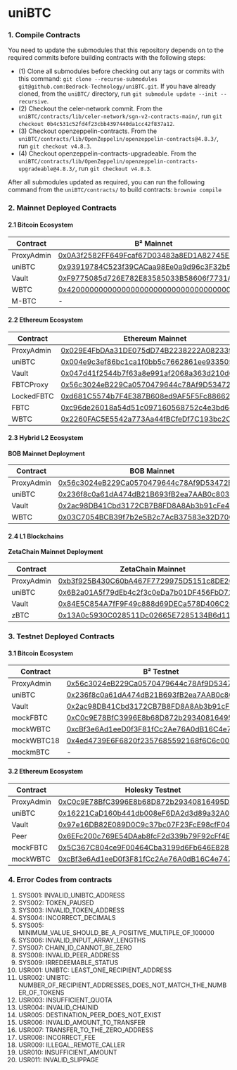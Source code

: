 # uniBTC


### 1. Compile Contracts
You need to update the submodules that this repository depends on to the required commits before building contracts with the following steps:

- (1) Clone all submodules before checking out any tags or commits with this command: `git clone --recurse-submodules git@github.com:Bedrock-Technology/uniBTC.git`. If you have already cloned, from the `uniBTC/` directory, run `git submodule update --init --recursive`. <br>
- (2) Checkout the celer-network commit. From the `uniBTC/contracts/lib/celer-network/sgn-v2-contracts-main/`, run `git checkout 0b4c531c52fd4f23cbb4397440da1cc42f837a12`. <br>
- (3) Checkout openzeppelin-contracts. From the `uniBTC/contracts/lib/OpenZeppelin/openzeppelin-contracts@4.8.3/`, run `git checkout v4.8.3`. <br>
- (4) Checkout openzeppelin-contracts-upgradeable. From the `uniBTC/contracts/lib/OpenZeppelin/openzeppelin-contracts-upgradeable@4.8.3/`, run `git checkout v4.8.3`. <br>

After all submodules updated as required, you can run the following command from the `uniBTC/contracts/` to build contracts: `brownie compile`

### 2. Mainnet Deployed Contracts
#### 2.1 Bitcoin Ecosystem

| Contract | B² Mainnet | Bitlayer Mainnet | Merlin Mainnet |
|------------|-------------|--------|-------|
| ProxyAdmin | [0x0A3f2582FF649Fcaf67D03483a8ED1A82745Ea19](https://explorer.bsquared.network/address/0x0A3f2582FF649Fcaf67D03483a8ED1A82745Ea19) | [0x0a3f2582ff649fcaf67d03483a8ed1a82745ea19](https://www.btrscan.com/address/0x0a3f2582ff649fcaf67d03483a8ed1a82745ea19?tab=Transactions) | [0x0A3f2582FF649Fcaf67D03483a8ED1A82745Ea19](https://scan.merlinchain.io/address/0x0A3f2582FF649Fcaf67D03483a8ED1A82745Ea19) |
| uniBTC | [0x93919784C523f39CACaa98Ee0a9d96c3F32b593e](https://explorer.bsquared.network/address/0x93919784C523f39CACaa98Ee0a9d96c3F32b593e) | [0x93919784C523f39CACaa98Ee0a9d96c3F32b593e](https://www.btrscan.com/address/0x93919784C523f39CACaa98Ee0a9d96c3F32b593e?tab=Transactions) | [0x93919784C523f39CACaa98Ee0a9d96c3F32b593e](https://scan.merlinchain.io/address/0x93919784C523f39CACaa98Ee0a9d96c3F32b593e) |
| Vault | [0xF9775085d726E782E83585033B58606f7731AB18](https://explorer.bsquared.network/address/0xF9775085d726E782E83585033B58606f7731AB18) | [0xF9775085d726E782E83585033B58606f7731AB18](https://www.btrscan.com/address/0xF9775085d726E782E83585033B58606f7731AB18?tab=Transactions) | [0xF9775085d726E782E83585033B58606f7731AB18](https://scan.merlinchain.io/address/0xF9775085d726E782E83585033B58606f7731AB18) |
| WBTC | [0x4200000000000000000000000000000000000006](https://explorer.bsquared.network/address/0x4200000000000000000000000000000000000006) | [0xfF204e2681A6fA0e2C3FaDe68a1B28fb90E4Fc5F](https://www.btrscan.com/address/0xfF204e2681A6fA0e2C3FaDe68a1B28fb90E4Fc5F?tab=Transactions) | [0xF6D226f9Dc15d9bB51182815b320D3fBE324e1bA](https://scan.merlinchain.io/address/0xF6D226f9Dc15d9bB51182815b320D3fBE324e1bA) |
| M-BTC | - | - | [0xB880fd278198bd590252621d4CD071b1842E9Bcd](https://scan.merlinchain.io/address/0xB880fd278198bd590252621d4CD071b1842E9Bcd) |

#### 2.2 Ethereum Ecosystem

| Contract | Ethereum Mainnet | Mantle Mainnet | Optimism Mainnet |
|------------|-------------|--------|-------|
| ProxyAdmin | [0x029E4FbDAa31DE075dD74B2238222A08233978f6](https://etherscan.io/address/0x029E4FbDAa31DE075dD74B2238222A08233978f6) | [0x0A3f2582FF649Fcaf67D03483a8ED1A82745Ea19](https://mantlescan.xyz/address/0x0A3f2582FF649Fcaf67D03483a8ED1A82745Ea19) | [0x0A3f2582FF649Fcaf67D03483a8ED1A82745Ea19](https://optimistic.etherscan.io/address/0x0A3f2582FF649Fcaf67D03483a8ED1A82745Ea19)  |
| uniBTC | [0x004e9c3ef86bc1ca1f0bb5c7662861ee93350568](https://etherscan.io/address/0x004e9c3ef86bc1ca1f0bb5c7662861ee93350568) | [0x93919784C523f39CACaa98Ee0a9d96c3F32b593e](https://mantlescan.xyz/address/0x93919784C523f39CACaa98Ee0a9d96c3F32b593e) | [0x93919784C523f39CACaa98Ee0a9d96c3F32b593e](https://optimistic.etherscan.io/address/0x93919784C523f39CACaa98Ee0a9d96c3F32b593e) |
| Vault | [0x047d41f2544b7f63a8e991af2068a363d210d6da](https://etherscan.io/address/0x047d41f2544b7f63a8e991af2068a363d210d6da) | [0xF9775085d726E782E83585033B58606f7731AB18](https://mantlescan.xyz/address/0xF9775085d726E782E83585033B58606f7731AB18) | [0xF9775085d726E782E83585033B58606f7731AB18](https://optimistic.etherscan.io/address/0xF9775085d726E782E83585033B58606f7731AB18) |
| FBTCProxy | [0x56c3024eB229Ca0570479644c78Af9D53472B3e4](https://etherscan.io/address/0x56c3024eB229Ca0570479644c78Af9D53472B3e4) | [0x56c3024eB229Ca0570479644c78Af9D53472B3e4](https://explorer.mantle.xyz/address/0x56c3024eB229Ca0570479644c78Af9D53472B3e4) | - |
| LockedFBTC | [0xd681C5574b7F4E387B608ed9AF5F5Fc88662b37c](https://etherscan.io/address/0xd681C5574b7F4E387B608ed9AF5F5Fc88662b37c) | [0xd681C5574b7F4E387B608ed9AF5F5Fc88662b37c](https://explorer.mantle.xyz/address/0xd681C5574b7F4E387B608ed9AF5F5Fc88662b37c) | - |
| FBTC | [0xc96de26018a54d51c097160568752c4e3bd6c364](https://etherscan.io/address/0xc96de26018a54d51c097160568752c4e3bd6c364) | [0xc96de26018a54d51c097160568752c4e3bd6c364](https://mantlescan.xyz/address/0xc96de26018a54d51c097160568752c4e3bd6c364) | - |
| WBTC | [0x2260FAC5E5542a773Aa44fBCfeDf7C193bc2C599](https://etherscan.io/address/0x2260FAC5E5542a773Aa44fBCfeDf7C193bc2C599) | - | [0x68f180fcCe6836688e9084f035309E29Bf0A2095](https://optimistic.etherscan.io/address/0x68f180fcCe6836688e9084f035309E29Bf0A2095) |



#### 2.3 Hybrid L2 Ecosystem
**BOB Mainnet Deployment**

| Contract | BOB Mainnet |
|------------|-------------|
| ProxyAdmin | [0x56c3024eB229Ca0570479644c78Af9D53472B3e4](https://explorer.gobob.xyz/address/0x56c3024eB229Ca0570479644c78Af9D53472B3e4) |
| uniBTC | [0x236f8c0a61dA474dB21B693fB2ea7AAB0c803894](https://explorer.gobob.xyz/address/0x236f8c0a61dA474dB21B693fB2ea7AAB0c803894) |
| Vault | [0x2ac98DB41Cbd3172CB7B8FD8A8Ab3b91cFe45dCf](https://explorer.gobob.xyz/address/0x2ac98DB41Cbd3172CB7B8FD8A8Ab3b91cFe45dCf) |
| WBTC | [0x03C7054BCB39f7b2e5B2c7AcB37583e32D70Cfa3](https://explorer.gobob.xyz/address/0x03C7054BCB39f7b2e5B2c7AcB37583e32D70Cfa3) |



#### 2.4 L1 Blockchains
**ZetaChain Mainnet Deployment**

| Contract | ZetaChain Mainnet |
|------------|-------------|
| ProxyAdmin | [0xb3f925B430C60bA467F7729975D5151c8DE26698](https://zetachain.blockscout.com/address/0xb3f925B430C60bA467F7729975D5151c8DE26698) |
| uniBTC | [0x6B2a01A5f79dEb4c2f3c0eDa7b01DF456FbD726a](https://zetachain.blockscout.com/address/0x6B2a01A5f79dEb4c2f3c0eDa7b01DF456FbD726a) |
| Vault | [0x84E5C854A7fF9F49c888d69DECa578D406C26800](https://zetachain.blockscout.com/address/0x84E5C854A7fF9F49c888d69DECa578D406C26800) |
| zBTC | [0x13A0c5930C028511Dc02665E7285134B6d11A5f4](https://zetachain.blockscout.com/address/0x13A0c5930C028511Dc02665E7285134B6d11A5f4) |


### 3. Testnet Deployed Contracts
#### 3.1 Bitcoin Ecosystem

| Contract | B² Testnet  | Bitlayer Testnet | Merlin Testnet |
|------------|-------------|--------|-------|
| ProxyAdmin | [0x56c3024eB229Ca0570479644c78Af9D53472B3e4](https://testnet-explorer.bsquared.network/address/0x56c3024eB229Ca0570479644c78Af9D53472B3e4)  | [0x56c3024eb229ca0570479644c78af9d53472b3e4](https://testnet.btrscan.com/address/0x56c3024eb229ca0570479644c78af9d53472b3e4?tab=Transactions) | [0x56c3024eb229ca0570479644c78af9d53472b3e4](https://testnet-scan.merlinchain.io/address/0x56c3024eb229ca0570479644c78af9d53472b3e4) |
| uniBTC | [0x236f8c0a61dA474dB21B693fB2ea7AAB0c803894](https://testnet-explorer.bsquared.network/address/0x236f8c0a61dA474dB21B693fB2ea7AAB0c803894) | [0x16221CaD160b441db008eF6DA2d3d89a32A05859](https://testnet.btrscan.com/address/0x16221CaD160b441db008eF6DA2d3d89a32A05859?tab=Transactions) | [0x16221CaD160b441db008eF6DA2d3d89a32A05859](https://testnet-scan.merlinchain.io/address/0x16221CaD160b441db008eF6DA2d3d89a32A05859) |
| Vault | [0x2ac98DB41Cbd3172CB7B8FD8A8Ab3b91cFe45dCf](https://testnet-explorer.bsquared.network/address/0x2ac98DB41Cbd3172CB7B8FD8A8Ab3b91cFe45dCf) | [0x97e16DB82E089D0C9c37bc07F23FcE98cfF04823](https://testnet.btrscan.com/address/0x97e16DB82E089D0C9c37bc07F23FcE98cfF04823?tab=Transactions) | [0x97e16DB82E089D0C9c37bc07F23FcE98cfF04823](https://testnet-scan.merlinchain.io/address/0x97e16DB82E089D0C9c37bc07F23FcE98cfF04823) |
| mockFBTC | [0xC0c9E78BfC3996E8b68D872b29340816495D7e89](https://testnet-explorer.bsquared.network/address/0xC0c9E78BfC3996E8b68D872b29340816495D7e89) | [0xC0c9E78BfC3996E8b68D872b29340816495D7e89](https://testnet.btrscan.com/address/0xC0c9E78BfC3996E8b68D872b29340816495D7e89?tab=Transactions) | - |
| mockWBTC | [0xcBf3e6Ad1eeD0f3F81fCc2Ae76A0dB16C4e747B0](https://testnet-explorer.bsquared.network/address/0xcBf3e6Ad1eeD0f3F81fCc2Ae76A0dB16C4e747B0) | [0xcBf3e6Ad1eeD0f3F81fCc2Ae76A0dB16C4e747B0](https://testnet.btrscan.com/address/0xcBf3e6Ad1eeD0f3F81fCc2Ae76A0dB16C4e747B0?tab=Transactions) | - |
| mockWBTC18 | [0x4ed4739E6F6820f2357685592168f6C6c003714f](https://testnet-explorer.bsquared.network/address/0x4ed4739E6F6820f2357685592168f6C6c003714f) | [0x1d481E87C3f3C967Ad8F17156A99D69D0052dC67](https://testnet.btrscan.com/address/0x1d481E87C3f3C967Ad8F17156A99D69D0052dC67?tab=Transactions) | - |
| mockmBTC | -  | - | [0x2F9Ae77C5955c68c2Fbbca2b5b9F917e90929f7b](https://testnet-scan.merlinchain.io/address/0x2F9Ae77C5955c68c2Fbbca2b5b9F917e90929f7b) |


#### 3.2 Ethereum Ecosystem

| Contract | Holesky Testnet | Avalanche Fuji Testnet | BSC Testnet | Fantom Testnet |
|------------|-------------|--------|-------|-------|
| ProxyAdmin | [0xC0c9E78BfC3996E8b68D872b29340816495D7e89](https://holesky.etherscan.io/address/0xC0c9E78BfC3996E8b68D872b29340816495D7e89) | [0x8746649B65eA03A22e559Eb03059018baEDFBA9e](https://testnet.snowtrace.io/address/0x8746649B65eA03A22e559Eb03059018baEDFBA9e) | [0x49D6844cbcef64952E6793677eeaBae324f895aD](https://testnet.bscscan.com/address/0x49D6844cbcef64952E6793677eeaBae324f895aD) | [0x8746649B65eA03A22e559Eb03059018baEDFBA9e](https://testnet.ftmscan.com/address/0x8746649B65eA03A22e559Eb03059018baEDFBA9e) |
| uniBTC | [0x16221CaD160b441db008eF6DA2d3d89a32A05859](https://holesky.etherscan.io/address/0x16221CaD160b441db008eF6DA2d3d89a32A05859) | [0x2c914Ba874D94090Ba0E6F56790bb8Eb6D4C7e5f](https://testnet.snowtrace.io/address/0x2c914Ba874D94090Ba0E6F56790bb8Eb6D4C7e5f) | [0x2c914ba874d94090ba0e6f56790bb8eb6d4c7e5f](https://testnet.bscscan.com/address/0x2c914ba874d94090ba0e6f56790bb8eb6d4c7e5f) | [0x802d4900209b2292bf7f07ecae187f836040a709](https://testnet.ftmscan.com/address/0x802d4900209b2292bf7f07ecae187f836040a709) |
| Vault | [0x97e16DB82E089D0C9c37bc07F23FcE98cfF04823](https://holesky.etherscan.io/address/0x97e16DB82E089D0C9c37bc07F23FcE98cfF04823)  | [0x85792f60633DBCF7c2414675bcC0a790B1b65CbB](https://testnet.snowtrace.io/address/0x85792f60633DBCF7c2414675bcC0a790B1b65CbB) | [0x85792f60633dbcf7c2414675bcc0a790b1b65cbb](https://testnet.bscscan.com/address/0x85792f60633dbcf7c2414675bcc0a790b1b65cbb) | [0x06c186ff3a0da2ce668e5b703015f3134f4a88ad](https://testnet.ftmscan.com/address/0x06c186ff3a0da2ce668e5b703015f3134f4a88ad) |
| Peer | [0x6EFc200c769E54DAab8fcF2d339b79F92cFf4EC9](https://holesky.etherscan.io/address/0x6EFc200c769E54DAab8fcF2d339b79F92cFf4EC9) | [0xe7431fc992a54fAA435125Ca94E00B4a8c89095c](https://testnet.snowtrace.io/address/0xe7431fc992a54fAA435125Ca94E00B4a8c89095c) | [0xd59677a6efe9151c0131e8cf174c8bbceb536005](https://testnet.bscscan.com/address/0xd59677a6efe9151c0131e8cf174c8bbceb536005) | [0xe7431fc992a54faa435125ca94e00b4a8c89095c](https://testnet.ftmscan.com/address/0xe7431fc992a54faa435125ca94e00b4a8c89095c) |
| mockFBTC | [0x5C367C804ce9F00464Cba3199d6Fb646E8287146](https://holesky.etherscan.io/address/0x5C367C804ce9F00464Cba3199d6Fb646E8287146) | [0xEB74BB04aD28b9b7ec1f2fd1812e7242170C6d1B](https://testnet.snowtrace.io/address/0xEB74BB04aD28b9b7ec1f2fd1812e7242170C6d1B) | [0xc87E37848B913f289Aee0E2A9d3Ed94bA98D2A60](https://testnet.bscscan.com/address/0xc87E37848B913f289Aee0E2A9d3Ed94bA98D2A60) | [0xeb74bb04ad28b9b7ec1f2fd1812e7242170c6d1b](https://testnet.ftmscan.com/address/0xeb74bb04ad28b9b7ec1f2fd1812e7242170c6d1b) |
| mockWBTC | [0xcBf3e6Ad1eeD0f3F81fCc2Ae76A0dB16C4e747B0](https://holesky.etherscan.io/address/0xcBf3e6Ad1eeD0f3F81fCc2Ae76A0dB16C4e747B0) | [0x49D6844cbcef64952E6793677eeaBae324f895aD](https://testnet.snowtrace.io/address/0x49D6844cbcef64952E6793677eeaBae324f895aD) | [0xe7431fc992a54faa435125ca94e00b4a8c89095c](https://testnet.bscscan.com/address/0xe7431fc992a54faa435125ca94e00b4a8c89095c) | [0x49d6844cbcef64952e6793677eeabae324f895ad](https://testnet.ftmscan.com/address/0x49d6844cbcef64952e6793677eeabae324f895ad) |


### 4. Error Codes from contracts
1. SYS001: INVALID_UNIBTC_ADDRESS
1. SYS002: TOKEN_PAUSED
1. SYS003: INVALID_TOKEN_ADDRESS
1. SYS004: INCORRECT_DECIMALS
1. SYS005: MINIMUM_VALUE_SHOULD_BE_A_POSITIVE_MULTIPLE_OF_100000
1. SYS006: INVALID_INPUT_ARRAY_LENGTHS
1. SYS007: CHAIN_ID_CANNOT_BE_ZERO
1. SYS008: INVALID_PEER_ADDRESS
1. SYS009: IRREDEEMABLE_STATUS
2. USR001: UNIBTC: LEAST_ONE_RECIPIENT_ADDRESS
2. USR002: UNIBTC: NUMBER_OF_RECIPIENT_ADDRESSES_DOES_NOT_MATCH_THE_NUMBER_OF_TOKENS
2. USR003: INSUFFICIENT_QUOTA
2. USR004: INVALID_CHAINID
2. USR005: DESTINATION_PEER_DOES_NOT_EXIST
2. USR006: INVALID_AMOUNT_TO_TRANSFER
2. USR007: TRANSFER_TO_THE_ZERO_ADDRESS
2. USR008: INCORRECT_FEE
2. USR009: ILLEGAL_REMOTE_CALLER
2. USR010: INSUFFICIENT_AMOUNT
2. USR011: INVALID_SLIPPAGE
